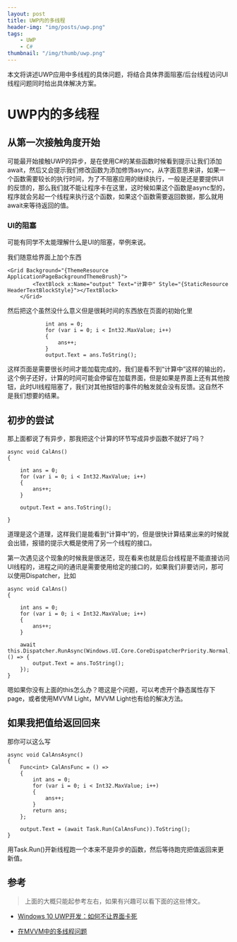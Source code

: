 ```yaml
---
layout: post
title: UWP内的多线程
header-img: "img/posts/uwp.png"
tags:
    - UWP
    - C#
thumbnail: "/img/thumb/uwp.png"
---
```


本文将讲述UWP应用中多线程的具体问题，将结合具体界面阻塞/后台线程访问UI线程问题同时给出具体解决方案。

<!--more-->

# UWP内的多线程


## 从第一次接触角度开始

可能最开始接触UWP的异步，是在使用C#的某些函数时候看到提示让我们添加await，然后又会提示我们修改函数为添加修饰async，从字面意思来讲，如果一个函数需要较长的执行时间，为了不阻塞应用的继续执行，一般是还是要提供UI的反馈的，那么我们就不能让程序卡在这里，这时候如果这个函数是async型的，程序就会另起一个线程来执行这个函数，如果这个函数需要返回数据，那么就用await来等待返回的值。


### UI的阻塞

可能有同学不太能理解什么是UI的阻塞，举例来说。

我们随意给界面上加个东西
```CSharp
<Grid Background="{ThemeResource ApplicationPageBackgroundThemeBrush}">
        <TextBlock x:Name="output" Text="计算中" Style="{StaticResource HeaderTextBlockStyle}"></TextBlock>
    </Grid>
```
然后把这个虽然没什么意义但是很耗时间的东西放在页面的初始化里
```CSharp
            int ans = 0;
            for (var i = 0; i < Int32.MaxValue; i++)
            {
                ans++;
            }
            output.Text = ans.ToString();
```
这样页面是需要很长时间才能加载完成的，我们是看不到“计算中”这样的输出的，这个例子还好，计算的时间可能会停留在加载界面，但是如果是界面上还有其他按钮，此时UI线程阻塞了，我们对其他按钮的事件的触发就会没有反馈。这自然不是我们想要的结果。

## 初步的尝试
那上面都说了有异步，那我把这个计算的环节写成异步函数不就好了吗？
```CSharp
async void CalAns()
{

    int ans = 0;
    for (var i = 0; i < Int32.MaxValue; i++)
    {
        ans++;
    }

    output.Text = ans.ToString();
    
}
```
道理是这个道理，这样我们是能看到“计算中”的，但是很快计算结果出来的时候就会出错，报错的提示大概是使用了另一个线程的接口。


第一次遇见这个现象的时候我是很迷茫，现在看来也就是后台线程是不能直接访问UI线程的，进程之间的通讯是需要使用给定的接口的，如果我们非要访问，那可以使用Dispatcher，比如
```CSharp
async void CalAns()
{

    int ans = 0;
    for (var i = 0; i < Int32.MaxValue; i++)
    {
        ans++;
    }

    await this.Dispatcher.RunAsync(Windows.UI.Core.CoreDispatcherPriority.Normal, () => {
        output.Text = ans.ToString();
    });
}
```
嗯如果你没有上面的this怎么办？嗯这是个问题，可以考虑开个静态属性存下page，或者使用MVVM Light，MVVM Light也有给的解决方法。

## 如果我把值给返回回来
那你可以这么写
```CSharp
async void CalAnsAsync()
{
    Func<int> CalAnsFunc = () =>
    {
        int ans = 0;
        for (var i = 0; i < Int32.MaxValue; i++)
        {
            ans++;
        }
        return ans;
    };

    output.Text = (await Task.Run(CalAnsFunc)).ToString();
}
```
用Task.Run()开新线程跑一个本来不是异步的函数，然后等待跑完把值返回来更新值。

## 参考
> 上面的大概只能起参考左右，如果有兴趣可以看下面的这些博文。

+ [Windows 10 UWP开发：如何不让界面卡死](http://edi.wang/post/2016/2/18/windows-10-uwp-async-await-ui-thread)

+ [在MVVM中的多线程问题](http://www.jianshu.com/p/8a44075e66f8)